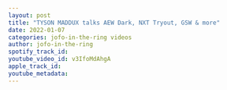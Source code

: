 ```yaml
---
layout: post
title: "TYSON MADDUX talks AEW Dark, NXT Tryout, GSW & more"
date: 2022-01-07
categories: jofo-in-the-ring videos
author: jofo-in-the-ring
spotify_track_id: 
youtube_video_id: v3IfoMdAhgA
apple_track_id: 
youtube_metadata: 
---
```

